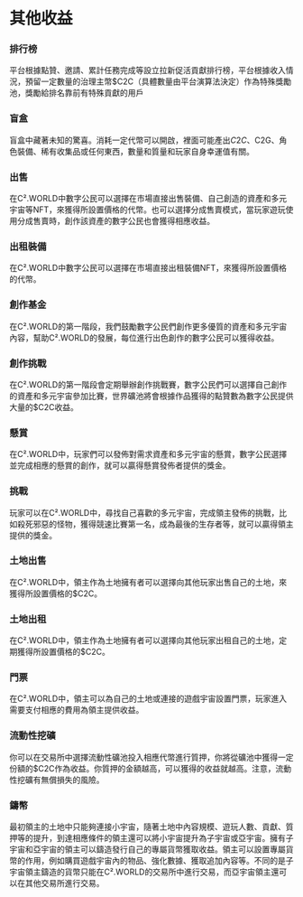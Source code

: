 # 其他收益

### 排行榜

平台根據點贊、邀請、累計任務完成等設立拉新促活貢獻排行榜，平台根據收入情況，預留一定數量的治理主幣$C2C（具體數量由平台演算法決定）作為特殊獎勵池，獎勵給排名靠前有特殊貢獻的用戶

### 盲盒

盲盒中藏著未知的驚喜。消耗一定代幣可以開啟，裡面可能產出$C2C、$C2G、角色裝備、稀有收集品或任何東西，數量和質量和玩家自身幸運值有關。

### 出售

在C².WORLD中數字公民可以選擇在市場直接出售裝備、自己創造的資產和多元宇宙等NFT，來獲得所設置價格的代幣。也可以選擇分成售賣模式，當玩家遊玩使用分成售賣時，創作該資產的數字公民也會獲得相應收益。

### 出租裝備

在C².WORLD中數字公民可以選擇在市場直接出租裝備NFT，來獲得所設置價格的代幣。

### 創作基金

在C².WORLD的第一階段，我們鼓勵數字公民們創作更多優質的資產和多元宇宙內容，幫助C².WORLD的發展，每位進行出色創作的數字公民可以獲得收益。

### 創作挑戰

在C².WORLD的第一階段會定期舉辦創作挑戰賽，數字公民們可以選擇自己創作的資產和多元宇宙參加比賽，世界礦池將會根據作品獲得的點贊數為數字公民提供大量的$C2C收益。

### 懸賞

在C².WORLD中，玩家們可以發佈對需求資產和多元宇宙的懸賞，數字公民選擇並完成相應的懸賞的創作，就可以贏得懸賞發佈者提供的獎金。

### 挑戰

玩家可以在C².WORLD中，尋找自己喜歡的多元宇宙，完成領主發佈的挑戰，比如殺死邪惡的怪物，獲得競速比賽第一名，成為最後的生存者等，就可以贏得領主提供的獎金。

### 土地出售

在C².WORLD中，領主作為土地擁有者可以選擇向其他玩家出售自己的土地，來獲得所設置價格的$C2C。

### 土地出租

在C².WORLD中，領主作為土地擁有者可以選擇向其他玩家出租自己的土地，定期獲得所設置價格的$C2C。

### 門票

在C².WORLD中，領主可以為自己的土地或連接的遊戲宇宙設置門票，玩家進入需要支付相應的費用為領主提供收益。

### 流動性挖礦

你可以在交易所中選擇流動性礦池投入相應代幣進行質押，你將從礦池中獲得一定份額的$C2C作為收益。你質押的金額越高，可以獲得的收益就越高。注意，流動性挖礦有無償損失的風險。

### 鑄幣

最初領主的土地中只能夠連接小宇宙，隨著土地中內容規模、遊玩人數、貢獻、質押等的提升，到達相應條件的領主還可以將小宇宙提升為子宇宙或亞宇宙。擁有子宇宙和亞宇宙的領主可以鑄造發行自己的專屬貨幣獲取收益。領主可以設置專屬貨幣的作用，例如購買遊戲宇宙內的物品、強化數據、獲取追加內容等。不同的是子宇宙領主鑄造的貨幣只能在C².WORLD的交易所中進行交易，而亞宇宙領主還可以在其他交易所進行交易。
